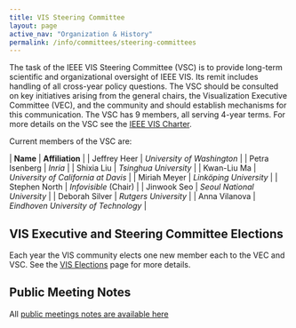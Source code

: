 ```yaml
---
title: VIS Steering Committee
layout: page
active_nav: "Organization & History"
permalink: /info/committees/steering-committees
---
```


The task of the IEEE VIS Steering Committee (VSC) is to provide long-term scientific and organizational oversight of IEEE VIS.  Its remit includes handling of all cross-year policy questions. The VSC should be consulted on key initiatives arising from the general chairs, the Visualization Executive Committee (VEC), and the community and should establish mechanisms for this communication. The VSC has 9 members, all serving 4-year terms. For more details on the VSC see the [IEEE VIS Charter](https://drive.google.com/file/d/1CzoEKf0CiHvybLsB44OcoD9OFiCTT210/view?usp=sharing).

Current members of the VSC are:

| **Name** | **Affiliation** |
| Jeffrey Heer | *University of Washington* |
| Petra Isenberg | *Inria* |
| Shixia Liu | *Tsinghua University* |
| Kwan-Liu Ma | *University of California at Davis* |
| Miriah Meyer | *Linköping University* |
| Stephen North | *Infovisible* (Chair) |
| Jinwook Seo | *Seoul National University* |
| Deborah Silver | *Rutgers University* |
| Anna Vilanova | *Eindhoven University of Technology* |


## VIS Executive and Steering Committee Elections
Each year the VIS community elects one new member each to the VEC and VSC. 
See the [VIS Elections](/year/2023/info/elections) page for more details.

## Public Meeting Notes  
All [public meetings notes are available here](https://drive.google.com/drive/folders/1sgjPLu9JwmyjHzWhHSx82U_BdcODBSH1?usp=sharing)
